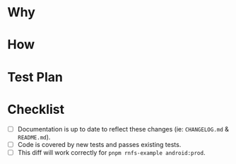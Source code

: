 # Why

<!--
Please describe the motivation for this PR, and link to relevant GitHub issues, discussions, or feature requests.
-->

# How

<!--
How did you build this feature or fix this bug and why?
-->

# Test Plan

<!--
Please describe how you tested this change and how a reviewer could reproduce your test, especially if this PR does not include automated tests! If possible, please also provide terminal output and/or screenshots demonstrating your test/reproduction.
-->

# Checklist

<!--
Please check the appropriate items below if they apply to your diff.
-->

- [ ] Documentation is up to date to reflect these changes (ie: `CHANGELOG.md` & `README.md`).
- [ ] Code is covered by new tests and passes existing tests.
- [ ] This diff will work correctly for `pnpm rnfs-example android:prod`.
